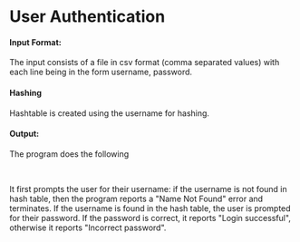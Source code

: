 <h1>User Authentication</h1>
<h4>Input Format:</h4>
<p>The input consists of a file in csv format (comma separated values) with each line being in the form username, password.</p>
<h4>Hashing</h4>
Hashtable is created using the username for hashing.
<h4>Output:</h4> 
<p>The program does the following</p></br>
<p>It first prompts the user for their username: if the username is not found in hash table, then the program reports a "Name Not Found" error and terminates. If 
 the username is found in the hash table, the user is prompted for their password. If the password is correct, it reports "Login successful", otherwise 
  it reports "Incorrect password".</p>
